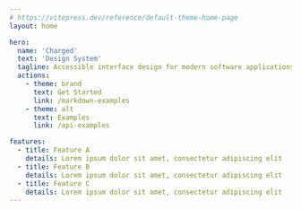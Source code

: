 ```yaml
---
# https://vitepress.dev/reference/default-theme-home-page
layout: home

hero:
  name: 'Charged'
  text: 'Design System'
  tagline: Accessible interface design for modern software applications.
  actions:
    - theme: brand
      text: Get Started
      link: /markdown-examples
    - theme: alt
      text: Examples
      link: /api-examples

features:
  - title: Feature A
    details: Lorem ipsum dolor sit amet, consectetur adipiscing elit
  - title: Feature B
    details: Lorem ipsum dolor sit amet, consectetur adipiscing elit
  - title: Feature C
    details: Lorem ipsum dolor sit amet, consectetur adipiscing elit
---
```

